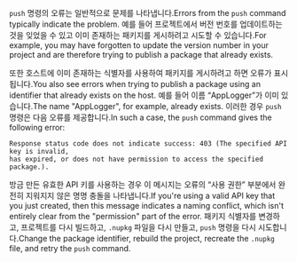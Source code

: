 <span data-ttu-id="7e855-101">`push` 명령의 오류는 일반적으로 문제를 나타냅니다.</span><span class="sxs-lookup"><span data-stu-id="7e855-101">Errors from the `push` command typically indicate the problem.</span></span> <span data-ttu-id="7e855-102">예를 들어 프로젝트에서 버전 번호를 업데이트하는 것을 잊었을 수 있고 이미 존재하는 패키지를 게시하려고 시도할 수 있습니다.</span><span class="sxs-lookup"><span data-stu-id="7e855-102">For example, you may have forgotten to update the version number in your project and are therefore trying to publish a package that already exists.</span></span>

<span data-ttu-id="7e855-103">또한 호스트에 이미 존재하는 식별자를 사용하여 패키지를 게시하려고 하면 오류가 표시됩니다.</span><span class="sxs-lookup"><span data-stu-id="7e855-103">You also see errors when trying to publish a package using an identifier that already exists on the host.</span></span> <span data-ttu-id="7e855-104">예를 들어 이름 “AppLogger”가 이미 있습니다.</span><span class="sxs-lookup"><span data-stu-id="7e855-104">The name "AppLogger", for example, already exists.</span></span> <span data-ttu-id="7e855-105">이러한 경우 `push` 명령은 다음 오류를 제공합니다.</span><span class="sxs-lookup"><span data-stu-id="7e855-105">In such a case, the `push` command gives the following error:</span></span>

```output
Response status code does not indicate success: 403 (The specified API key is invalid,
has expired, or does not have permission to access the specified package.).
```

<span data-ttu-id="7e855-106">방금 만든 유효한 API 키를 사용하는 경우 이 메시지는 오류의 “사용 권한” 부분에서 완전히 지워지지 않은 명명 충돌을 나타냅니다.</span><span class="sxs-lookup"><span data-stu-id="7e855-106">If you're using a valid API key that you just created, then this message indicates a naming conflict, which isn't entirely clear from the "permission" part of the error.</span></span> <span data-ttu-id="7e855-107">패키지 식별자를 변경하고, 프로젝트를 다시 빌드하고, `.nupkg` 파일을 다시 만들고, `push` 명령을 다시 시도합니다.</span><span class="sxs-lookup"><span data-stu-id="7e855-107">Change the package identifier, rebuild the project, recreate the `.nupkg` file, and retry the `push` command.</span></span>